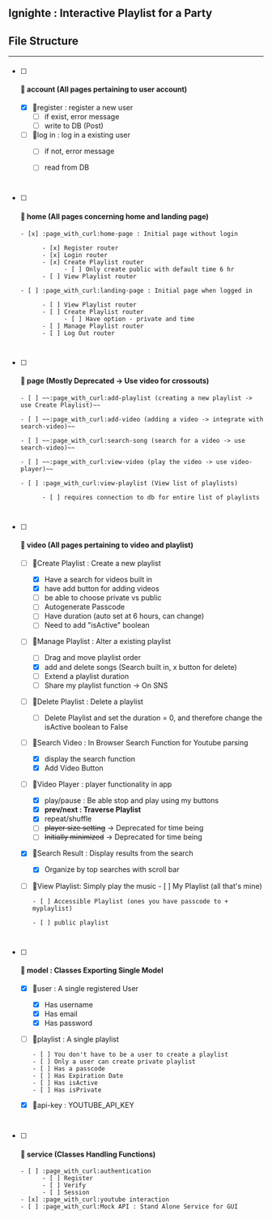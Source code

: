 ## Ignighte : Interactive Playlist for a Party

## File Structure

---

#### 

- [ ] #### 📁 account (All pages pertaining to user account)

  - [x] :page_with_curl:register : register a new user
    - [ ] if exist, error message
    - [ ] write to DB (Post)
  - [ ] :page_with_curl:log in  : log in a existing user 
    - [ ] if not, error message

    - [ ] read from DB

          ​

- [ ] #### 📁 home (All pages concerning home and landing page)

      - [x] :page_with_curl:home-page : Initial page without login

            - [x] Register router
            - [x] Login router
            - [x] Create Playlist router
                  - [ ] Only create public with default time 6 hr
            - [ ] View Playlist router

      - [ ] :page_with_curl:landing-page : Initial page when logged in

            - [ ] View Playlist router
            - [ ] Create Playlist router
                  - [ ] Have option - private and time
            - [ ] Manage Playlist router
            - [ ] Log Out router

            ​

- [ ] #### 📁 page (Mostly Deprecated -> Use video for crossouts)

      - [ ] ~~:page_with_curl:add-playlist (creating a new playlist -> use Create Playlist)~~

      - [ ] ~~:page_with_curl:add-video (adding a video -> integrate with search-video)~~

      - [ ] ~~:page_with_curl:search-song (search for a video -> use search-video)~~

      - [ ] ~~:page_with_curl:view-video (play the video -> use video-player)~~

      - [ ] :page_with_curl:view-playlist (View list of playlists)

            - [ ] requires connection to db for entire list of playlists

            ​

- [ ] #### 📁 video (All pages pertaining to video and playlist)

  - [ ] :page_with_curl:Create Playlist : Create a new playlist 
    - [x] Have a search for videos built in
    - [x] have add button for adding videos
    - [ ] be able to choose private vs public
    - [ ] Autogenerate Passcode
    - [ ] Have duration (auto set at 6 hours, can change)
    - [ ] Need to add "isActive" boolean
  - [ ] :page_with_curl:Manage Playlist : Alter a existing playlist
    - [ ] Drag and move playlist order
    - [x] add and delete songs (Search built in, x button for delete)
    - [ ] Extend a playlist duration
    - [ ] Share my playlist function -> On SNS
  - [ ] :page_with_curl:Delete Playlist : Delete a playlist
    - [ ] Delete Playlist and set the duration = 0, and therefore change the isActive boolean to False
  - [ ] :page_with_curl:Search Video : In Browser Search Function for Youtube parsing
    - [x] display the search function
    - [x] Add Video Button
  - [ ] :page_with_curl:Video Player : player functionality in app
    - [x] play/pause : Be able stop and play using my buttons
    - [x] **prev/next : Traverse Playlist**
    - [x] repeat/shuffle
    - [ ] ~~player size setting~~ -> Deprecated for time being
    - [ ] ~~Initially minimized~~ -> Deprecated for time being
  - [x] :page_with_curl:Search Result : Display results from the search
    - [x] Organize by top searches with scroll bar
  - [ ] :page_with_curl:View Playlist: Simply play the music
        - [ ] My Playlist (all that's mine)

        - [ ] Accessible Playlist (ones you have passcode to + myplaylist)

        - [ ] public playlist

              ​

- [ ] #### 📁 model : Classes Exporting Single Model

  - [x] :page_with_curl:user : A single registered User
    - [x] Has username
    - [x] Has email
    - [x] Has password

  - [ ] :page_with_curl:playlist : A single playlist 

        - [ ] You don't have to be a user to create a playlist
        - [ ] Only a user can create private playlist
        - [ ] Has a passcode
        - [ ] Has Expiration Date
        - [ ] Has isActive
        - [ ] Has isPrivate

  - [x] :page_with_curl:api-key : YOUTUBE_API_KEY

        ​

- [ ] #### 📁 service (Classes Handling Functions)

      - [ ] :page_with_curl:authentication
            - [ ] Register
            - [ ] Verify
            - [ ] Session
      - [x] :page_with_curl:youtube interaction
      - [ ] :page_with_curl:Mock API : Stand Alone Service for GUI